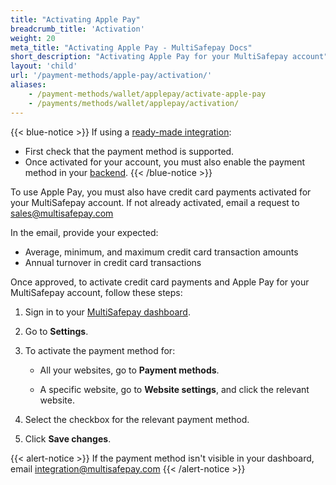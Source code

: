 ```yaml
---
title: "Activating Apple Pay"
breadcrumb_title: 'Activation'
weight: 20
meta_title: "Activating Apple Pay - MultiSafepay Docs"
short_description: "Activating Apple Pay for your MultiSafepay account"
layout: 'child'
url: '/payment-methods/apple-pay/activation/'
aliases: 
    - /payment-methods/wallet/applepay/activate-apple-pay
    - /payments/methods/wallet/applepay/activation/
---
```

{{< blue-notice >}} If using a [ready-made integration](/integrations/ready-made/): 

- First check that the payment method is supported. 
- Once activated for your account, you must also enable the payment method in your [backend](/glossaries/multisafepay-glossary/#backend).  {{< /blue-notice >}}

To use Apple Pay, you must also have credit card payments activated for your MultiSafepay account. If not already activated, email a request to <sales@multisafepay.com>

In the email, provide your expected:

- Average, minimum, and maximum credit card transaction amounts
- Annual turnover in credit card transactions

Once approved, to activate credit card payments and Apple Pay for your MultiSafepay account, follow these steps:

1. Sign in to your [MultiSafepay dashboard](https://merchant.multisafepay.com).
2. Go to **Settings**. 
3. To activate the payment method for:

    - All your websites, go to **Payment methods**.

    - A specific website, go to **Website settings**, and click the relevant website.

4. Select the checkbox for the relevant payment method.

5. Click **Save changes**.

{{< alert-notice >}} If the payment method isn't visible in your dashboard, email <integration@multisafepay.com> {{< /alert-notice >}}
